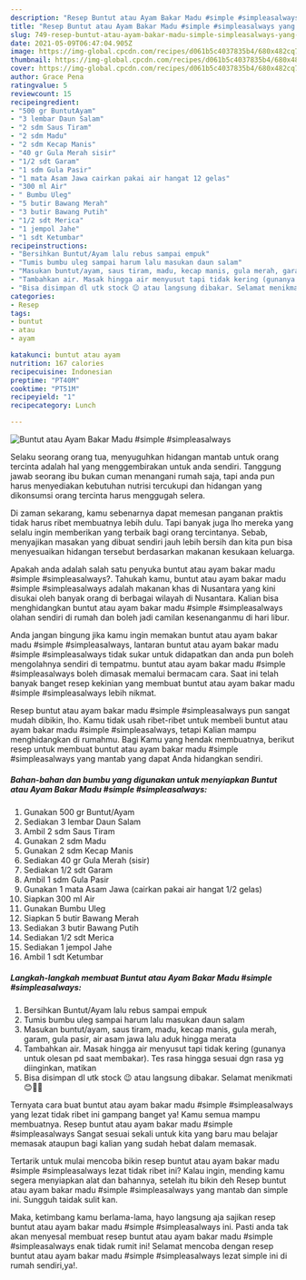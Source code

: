 ```yaml
---
description: "Resep Buntut atau Ayam Bakar Madu #simple #simpleasalways yang lezat dan Mudah Dibuat"
title: "Resep Buntut atau Ayam Bakar Madu #simple #simpleasalways yang lezat dan Mudah Dibuat"
slug: 749-resep-buntut-atau-ayam-bakar-madu-simple-simpleasalways-yang-lezat-dan-mudah-dibuat
date: 2021-05-09T06:47:04.905Z
image: https://img-global.cpcdn.com/recipes/d061b5c4037835b4/680x482cq70/buntut-atau-ayam-bakar-madu-simple-simpleasalways-foto-resep-utama.jpg
thumbnail: https://img-global.cpcdn.com/recipes/d061b5c4037835b4/680x482cq70/buntut-atau-ayam-bakar-madu-simple-simpleasalways-foto-resep-utama.jpg
cover: https://img-global.cpcdn.com/recipes/d061b5c4037835b4/680x482cq70/buntut-atau-ayam-bakar-madu-simple-simpleasalways-foto-resep-utama.jpg
author: Grace Pena
ratingvalue: 5
reviewcount: 15
recipeingredient:
- "500 gr BuntutAyam"
- "3 lembar Daun Salam"
- "2 sdm Saus Tiram"
- "2 sdm Madu"
- "2 sdm Kecap Manis"
- "40 gr Gula Merah sisir"
- "1/2 sdt Garam"
- "1 sdm Gula Pasir"
- "1 mata Asam Jawa cairkan pakai air hangat 12 gelas"
- "300 ml Air"
- " Bumbu Uleg"
- "5 butir Bawang Merah"
- "3 butir Bawang Putih"
- "1/2 sdt Merica"
- "1 jempol Jahe"
- "1 sdt Ketumbar"
recipeinstructions:
- "Bersihkan Buntut/Ayam lalu rebus sampai empuk"
- "Tumis bumbu uleg sampai harum lalu masukan daun salam"
- "Masukan buntut/ayam, saus tiram, madu, kecap manis, gula merah, garam, gula pasir, air asam jawa lalu aduk hingga merata"
- "Tambahkan air. Masak hingga air menyusut tapi tidak kering (gunanya untuk olesan pd saat membakar). Tes rasa hingga sesuai dgn rasa yg diinginkan, matikan"
- "Bisa disimpan dl utk stock 😉 atau langsung dibakar. Selamat menikmati 😊👍🏻"
categories:
- Resep
tags:
- buntut
- atau
- ayam

katakunci: buntut atau ayam 
nutrition: 167 calories
recipecuisine: Indonesian
preptime: "PT40M"
cooktime: "PT51M"
recipeyield: "1"
recipecategory: Lunch

---
```



![Buntut atau Ayam Bakar Madu #simple #simpleasalways](https://img-global.cpcdn.com/recipes/d061b5c4037835b4/680x482cq70/buntut-atau-ayam-bakar-madu-simple-simpleasalways-foto-resep-utama.jpg)

Selaku seorang orang tua, menyuguhkan hidangan mantab untuk orang tercinta adalah hal yang menggembirakan untuk anda sendiri. Tanggung jawab seorang ibu bukan cuman menangani rumah saja, tapi anda pun harus menyediakan kebutuhan nutrisi tercukupi dan hidangan yang dikonsumsi orang tercinta harus menggugah selera.

Di zaman  sekarang, kamu sebenarnya dapat memesan panganan praktis tidak harus ribet membuatnya lebih dulu. Tapi banyak juga lho mereka yang selalu ingin memberikan yang terbaik bagi orang tercintanya. Sebab, menyajikan masakan yang dibuat sendiri jauh lebih bersih dan kita pun bisa menyesuaikan hidangan tersebut berdasarkan makanan kesukaan keluarga. 



Apakah anda adalah salah satu penyuka buntut atau ayam bakar madu #simple #simpleasalways?. Tahukah kamu, buntut atau ayam bakar madu #simple #simpleasalways adalah makanan khas di Nusantara yang kini disukai oleh banyak orang di berbagai wilayah di Nusantara. Kalian bisa menghidangkan buntut atau ayam bakar madu #simple #simpleasalways olahan sendiri di rumah dan boleh jadi camilan kesenanganmu di hari libur.

Anda jangan bingung jika kamu ingin memakan buntut atau ayam bakar madu #simple #simpleasalways, lantaran buntut atau ayam bakar madu #simple #simpleasalways tidak sukar untuk didapatkan dan anda pun boleh mengolahnya sendiri di tempatmu. buntut atau ayam bakar madu #simple #simpleasalways boleh dimasak memalui bermacam cara. Saat ini telah banyak banget resep kekinian yang membuat buntut atau ayam bakar madu #simple #simpleasalways lebih nikmat.

Resep buntut atau ayam bakar madu #simple #simpleasalways pun sangat mudah dibikin, lho. Kamu tidak usah ribet-ribet untuk membeli buntut atau ayam bakar madu #simple #simpleasalways, tetapi Kalian mampu menghidangkan di rumahmu. Bagi Kamu yang hendak membuatnya, berikut resep untuk membuat buntut atau ayam bakar madu #simple #simpleasalways yang mantab yang dapat Anda hidangkan sendiri.

<!--inarticleads1-->

##### Bahan-bahan dan bumbu yang digunakan untuk menyiapkan Buntut atau Ayam Bakar Madu #simple #simpleasalways:

1. Gunakan 500 gr Buntut/Ayam
1. Sediakan 3 lembar Daun Salam
1. Ambil 2 sdm Saus Tiram
1. Gunakan 2 sdm Madu
1. Gunakan 2 sdm Kecap Manis
1. Sediakan 40 gr Gula Merah (sisir)
1. Sediakan 1/2 sdt Garam
1. Ambil 1 sdm Gula Pasir
1. Gunakan 1 mata Asam Jawa (cairkan pakai air hangat 1/2 gelas)
1. Siapkan 300 ml Air
1. Gunakan  Bumbu Uleg
1. Siapkan 5 butir Bawang Merah
1. Sediakan 3 butir Bawang Putih
1. Sediakan 1/2 sdt Merica
1. Sediakan 1 jempol Jahe
1. Ambil 1 sdt Ketumbar




<!--inarticleads2-->

##### Langkah-langkah membuat Buntut atau Ayam Bakar Madu #simple #simpleasalways:

1. Bersihkan Buntut/Ayam lalu rebus sampai empuk
1. Tumis bumbu uleg sampai harum lalu masukan daun salam
1. Masukan buntut/ayam, saus tiram, madu, kecap manis, gula merah, garam, gula pasir, air asam jawa lalu aduk hingga merata
1. Tambahkan air. Masak hingga air menyusut tapi tidak kering (gunanya untuk olesan pd saat membakar). Tes rasa hingga sesuai dgn rasa yg diinginkan, matikan
1. Bisa disimpan dl utk stock 😉 atau langsung dibakar. Selamat menikmati 😊👍🏻




Ternyata cara buat buntut atau ayam bakar madu #simple #simpleasalways yang lezat tidak ribet ini gampang banget ya! Kamu semua mampu membuatnya. Resep buntut atau ayam bakar madu #simple #simpleasalways Sangat sesuai sekali untuk kita yang baru mau belajar memasak ataupun bagi kalian yang sudah hebat dalam memasak.

Tertarik untuk mulai mencoba bikin resep buntut atau ayam bakar madu #simple #simpleasalways lezat tidak ribet ini? Kalau ingin, mending kamu segera menyiapkan alat dan bahannya, setelah itu bikin deh Resep buntut atau ayam bakar madu #simple #simpleasalways yang mantab dan simple ini. Sungguh taidak sulit kan. 

Maka, ketimbang kamu berlama-lama, hayo langsung aja sajikan resep buntut atau ayam bakar madu #simple #simpleasalways ini. Pasti anda tak akan menyesal membuat resep buntut atau ayam bakar madu #simple #simpleasalways enak tidak rumit ini! Selamat mencoba dengan resep buntut atau ayam bakar madu #simple #simpleasalways lezat simple ini di rumah sendiri,ya!.

